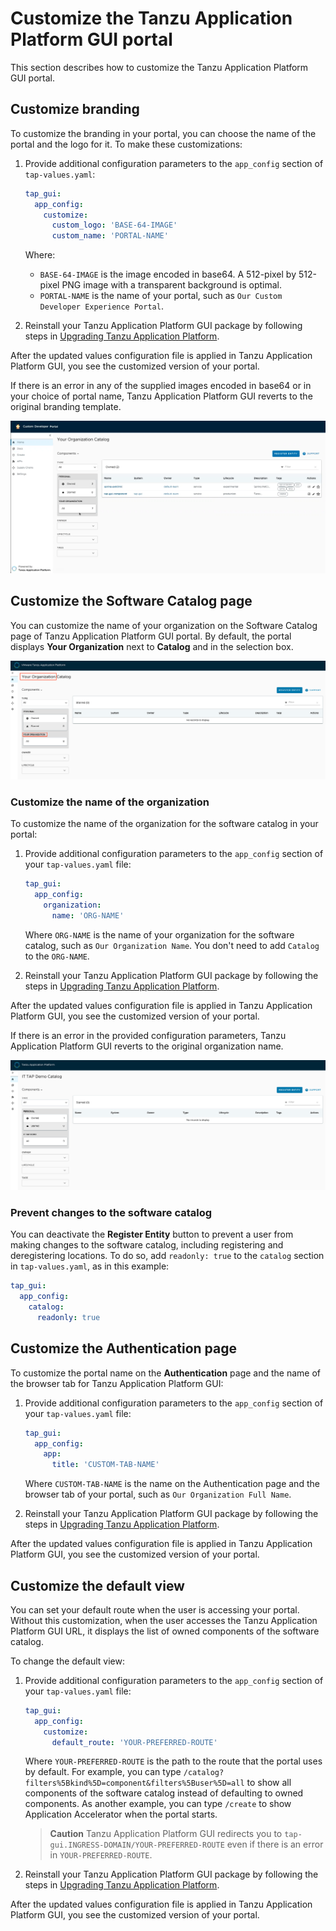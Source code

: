 # Customize the Tanzu Application Platform GUI portal

This section describes how to customize the Tanzu Application Platform GUI portal.

## <a id="brand-customizing"></a> Customize branding

To customize the branding in your portal, you can choose the name of the portal and the logo for it.
To make these customizations:

1. Provide additional configuration parameters to the `app_config` section of `tap-values.yaml`:

    ```yaml
    tap_gui:
      app_config:
        customize:
          custom_logo: 'BASE-64-IMAGE'
          custom_name: 'PORTAL-NAME'
    ```

    Where:

    - `BASE-64-IMAGE` is the image encoded in base64. A 512-pixel by 512-pixel PNG
    image with a transparent background is optimal.
    - `PORTAL-NAME` is the name of your portal, such as `Our Custom Developer Experience Portal`.

2. Reinstall your Tanzu Application Platform GUI package by following steps in
[Upgrading Tanzu Application Platform](../../upgrading.hbs.md).

After the updated values configuration file is applied in Tanzu Application Platform GUI,
you see the customized version of your portal.

If there is an error in any of the supplied images encoded in base64 or in your choice of portal name,
Tanzu Application Platform GUI reverts to the original branding template.

![Screenshot displaying the custom branding within the Tanzu Application Platform GUI portal](../images/customized-branding.png)

## <a id="customize-catalog-page"></a> Customize the Software Catalog page

You can customize the name of your organization on the Software Catalog page of
Tanzu Application Platform GUI portal.
By default, the portal displays **Your Organization** next to **Catalog** and in the selection box.

![Screenshot displaying the default Software Catalog naming in the Tanzu Application Platform GUI portal. The words Your Organization are framed.](../images/standard-catalog.png)

### <a id="catalog-name-customize"></a> Customize the name of the organization

To customize the name of the organization for the software catalog in your portal:

1. Provide additional configuration parameters to the `app_config` section of your `tap-values.yaml`
file:

    ```yaml
    tap_gui:
      app_config:
        organization:
          name: 'ORG-NAME'
    ```

    Where `ORG-NAME` is the name of your organization for the software catalog, such as
    `Our Organization Name`. You don't need to add `Catalog` to the `ORG-NAME`.

1. Reinstall your Tanzu Application Platform GUI package by following the steps in
[Upgrading Tanzu Application Platform](../../upgrading.hbs.md).

After the updated values configuration file is applied in Tanzu Application Platform GUI, you see
the customized version of your portal.

If there is an error in the provided configuration parameters, Tanzu Application Platform GUI
reverts to the original organization name.

![Screenshot displaying the custom Software Catalog naming within the Tanzu Application Platform GUI portal](../images/customized-catalog-name.png)

### <a id="prevent-changes"></a> Prevent changes to the software catalog

You can deactivate the **Register Entity** button to prevent a user from making changes to the
software catalog, including registering and deregistering locations.
To do so, add `readonly: true` to the `catalog` section in `tap-values.yaml`, as in this example:

```yaml
tap_gui:
  app_config:
    catalog:
      readonly: true
```

## <a id="customize-auth-page"></a> Customize the Authentication page

To customize the portal name on the **Authentication** page and the name of the browser tab
for Tanzu Application Platform GUI:

1. Provide additional configuration parameters to the `app_config` section of your `tap-values.yaml`
file:

    ```yaml
    tap_gui:
      app_config:
        app:
          title: 'CUSTOM-TAB-NAME'
    ```

    Where `CUSTOM-TAB-NAME` is the name on the Authentication page and the browser tab of your
    portal, such as `Our Organization Full Name`.

1. Reinstall your Tanzu Application Platform GUI package by following the steps in
[Upgrading Tanzu Application Platform](../../upgrading.hbs.md).

After the updated values configuration file is applied in Tanzu Application Platform GUI,
you see the customized version of your portal.

## <a id="customize-default-view"></a> Customize the default view

You can set your default route when the user is accessing your portal.
Without this customization, when the user accesses the Tanzu Application Platform GUI URL,
it displays the list of owned components of the software catalog.

To change the default view:

1. Provide additional configuration parameters to the `app_config` section of your `tap-values.yaml`
file:

    ```yaml
    tap_gui:
      app_config:
        customize:
          default_route: 'YOUR-PREFERRED-ROUTE'
    ```

    Where `YOUR-PREFERRED-ROUTE` is the path to the route that the portal uses by default.
    For example, you can type `/catalog?filters%5Bkind%5D=component&filters%5Buser%5D=all` to show
    all components of the software catalog instead of defaulting to owned components.
    As another example, you can type `/create` to show Application Accelerator when the portal starts.

    > **Caution** Tanzu Application Platform GUI redirects you to `tap-gui.INGRESS-DOMAIN/YOUR-PREFERRED-ROUTE`
    > even if there is an error in `YOUR-PREFERRED-ROUTE`.

1. Reinstall your Tanzu Application Platform GUI package by following the steps in
[Upgrading Tanzu Application Platform](../../upgrading.hbs.md).

After the updated values configuration file is applied in Tanzu Application Platform GUI,
you see the customized version of your portal.
